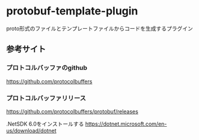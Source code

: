 # protobuf-template-plugin
proto形式のファイルとテンプレートファイルからコードを生成するプラグイン

## 参考サイト

### プロトコルバッファのgithub
https://github.com/protocolbuffers

### プロトコルバッファリリース
https://github.com/protocolbuffers/protobuf/releases



.NetSDK 6.0をインストールする 
https://dotnet.microsoft.com/en-us/download/dotnet
